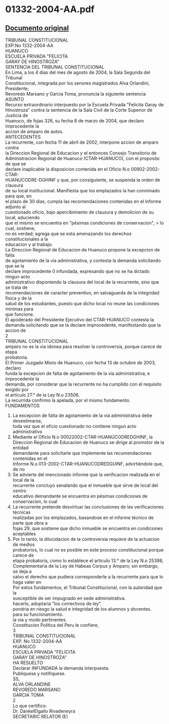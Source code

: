 
01332-2004-AA.pdf
=================
  
[Documento original](https://tc.gob.pe/jurisprudencia/2004/01332-2004-AA.pdf)  
---  
TRIBUNAL CONSTITUCIONAL  
EXP.No 1332-2004-AA  
HUANUCO  
ESCUELA PRIVADA "FELICITA  
GARAY DE HINOSTROZA"  
SENTENCIA DEL TRIBUNAL CONSTITUCIONAL  
En Lima, a los 4 dias del mes de agosto de 2004, la Sala Segunda del Tribunal  
Constitucional, integrada por los senores magistrados Alva Orlandini, Presidente;  
Revoredo Marsano y Garcia Toma, pronuncia la siguiente sentencia  
ASUNTO  
Recurso extraordinario interpuesto por la Escuela Privada "Felicita Garay de  
Hinostroza" contra la sentencia de la Sala Civil de la Corte Superior de Justicia de  
Huanuco, de fojas 326, su fecha 8 de marzo de 2004, que declaro improcedente la  
accion de amparo de autos.  
ANTECEDENTES  
La recurrente, con fecha 11 de abril de 2002, interpone accion de amparo contra  
la Direccion Regional de Educacion y el entonces Consejo Transitorio de  
Administracion Regional de Huanuco (CTAR-HUANUCO), con el proposito de que se  
declare inaplicable la disposicion contenida en el Oficio N.o 00902-2002-CTAR-  
HUANUCODRE-DGHINF y que, por consiguiente, se suspenda la orden de clausura  
de su local institucional. Manifiesta que los emplazados la han conminado para que, en  
el plazo de 30 dias, cumpla las recomendaciones contenidas en el informe adjunto al  
cuestionado oficio, bajo apercibimiento de clausura y demolicion de su local, aduciendo  
que el mismo se encuentra en "pésimas condiciones de conservacion", > lo cual, sostiene,  
no es verdad; agrega que se esta amenazando los derechos constitucionales a la  
educacion y al trabajo.  
La Direccion Regional de Educacion de Huanuco propone la excepcion de falta  
de agotamiento de la via administrativa, y contesta la demanda solicitando que se la  
declare improcedente 0 infundada, expresando que no se ha dictado ningun acto  
administrativo disponiendo la clausura del local de la recurrente, sino que se trata de  
recomendaciones de caracter preventivo, en salvaguarda de la integridad fisica y de la  
salud de los estudiantes, puesto que dicho local no reune las condiciones minimas para  
que funcione.  
El apoderado del Presidente Ejecutivo del CTAR-HUANUCO contesta la  
demanda solicitando que se la declare improcedente, manifestando que la accion de  
2  
TRIBUNAL CONSTITUCIONAL  
amparo no es la via idonea para resolver la controversia, porque carece de etapa  
probatoria.  
El Primer Juzgado Mixto de Huanuco, con fecha 13 de octubre de 2003, declaro  
funda la excepcion de falta de agotamiento de la via administrativa, e improcedente la  
demanda, por considerar que la recurrente no ha cumplido con el requisito exigido por  
el articulo 27.° de la Ley N.o 23506.  
La recurrida confirmo la apelada, por el mismo fundamento.  
FUNDAMENTOS  
1. La excepcion de falta de agotamiento de la via administrativa debe desestimarse,  
toda vez que el oficio cuestionado no contiene ningun acto administrativo  
2. Mediante el Oficio N.o 00022002-CTAR-HUANUCODREDGHINF, la  
Direccion Regional de Educacion de Huanuco se dirige al promotor de la entidad  
demandante para solicitarle que implemente las recomendaciones contenidas en el  
Informe N.o 013-2002-CTAR-HUANUCODREDGUINF, advirtiéndole que, de no  
3. Se advierte del mencionado informe que la verificacion realizada en el local de la  
recurrente concluyo senalando que el inmueble que sirve de local del centro  
educativo demandante se encuentra en pésimas condiciones de conservacion, lo cual  
4. La recurrente pretende desvirtuar las conclusiones de las verificaciones técnicas  
realizadas por los emplazados, basandose en el informe técnico de parte que obra a  
fojas 29, que sostiene que dicho inmueble se encuentra en condiciones aceptables  
5. Por lo tanto, la dilucidacion de la controversia requiere de la actuacion de medios  
probatorios, lo cual no es posible en este proceso constitucional porque carece de  
etapa probatoria, como lo establece el articulo 13.° de la Ley N.o 25398,  
Complementaria de la Ley de Habeas Corpus y Amparo; sin embargo, se deja a  
salvo el derecho que pudiera corresponderle a la recurrente para que lo haga valer en  
Por estos fundamentos, el Tribunal Constitucional, con la autoridad que la  
susceptible de ser impugnado en sede administrativa.  
hacerlo, adoptaria "los correctivos de ley".  
pondria en riesgo la salud e integridad de los alumnos y docentes.  
para su funcionamiento.  
la via y modo pertinentes.  
Constitucion Politica del Peru le confiere,  
3  
TRIBUNAL CONSTITUCIONAL  
EXP. No 1332-2004-AA  
HUANUCO  
ESCUELA PRIVADA "FELICITA  
GARAY DE HINOSTROZA"  
HA RESUELTO  
Declarar INFUNDADA la demanda interpuesta.  
Publiquese y notifiquese.  
SS,  
ALVA ORLANDINE  
REVOREDO MARSANO  
GARCIA TOMA  
2  
Lo que certifico:  
Dr. DankelElgallo Rivadeneyra  
SECRETARIC RELATOR (E)
